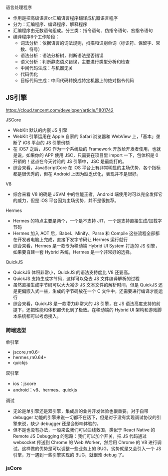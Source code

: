 语言处理程序

- 作用是把高级语言or汇编语言程序翻译成机器语言程序
- 分为：汇编程序、编译程序、解释程序
- 汇编程序由无数语句组成。分三类：指令语句、伪指令语句、宏指令语句
- 编译程序6个工作阶段：
    - 词法分析：依据语言的词法规则，扫描和识别单词（标识符、保留字、常数、符号）
    - 语法分析：语法分析树，判断语法是否错误
    - 语义分析：判断静态语义错误，主要进行类型分析和检查
    - 中间代码生成：与机器无关
    - 代码优化
    - 目标代码生成：中间代码转换成特定机器上的绝对指令代码

## JS引擎

https://cloud.tencent.com/developer/article/1801742

JSCore

- WebKit 默认的内嵌 JS 引擎
- WebKit 引擎运用在 Apple 自家的 Safari 浏览器和 WebView 上，「基本」垄断了 iOS 平台的 JS 引擎份额
- 在 iOS7 之后，JSC 作为一个系统级的 Framework 开放给开发者使用，也就是说，如果你的 APP 使用 JSC，只需要在项目里 import
  一下，包体积是 0 开销的！这点在今天讨论的 JS 引擎中，JSC 是最能打的。
- 综合来看，JavaScriptCore 在 iOS 平台上有非常明显的主场优势，各个指标都是很优秀的，但在 Android 上因为缺乏优化，表现并不是很好。

V8

- 综合来看 V8 的确是 JSVM 中的性能王者，Android 端使用时可以完全发挥它的威力，但是 iOS 平台因为主场劣势，并不是很推荐。

Hermes

- Hermes 的特点主要是两个，一个是不支持 JIT，一个是支持直接生成/加载字节码
- Hermes 加入 AOT 后，Babel、Minify、Parse 和 Compile 这些流程全部都在开发者电脑上完成，直接下发字节码让 Hermes 运行就行
- 综合来看，Hermes 是一款专为移动端 Hybrid UI System 打造的 JS 引擎，如果要自建一套 Hybrid 系统，Hermes 是一个非常好的选择。

QuickJS

- QuickJS 体积非常小，QuickJS 的语法支持度比 V8 还要高。
- QuickJS 支持生成字节码，这样可以免去 JS 文件编译解析的过程
- 虽然直接生成字节码可以大大减少 JS 文本文件的解析时间，但是 QuickJS 还是更偏嵌入式一些，生成的字节码放在一个 C
  文件中，还需要进行编译才能运行
- 综合来看，QuickJS 是一款潜力非常大的 JS 引擎，在 JS 语法高度支持的前提下，还把性能和体积都优化到了极致。在移动端的 Hybrid
  UI 架构和游戏脚本系统都可以考虑接入。

### 跨端选型

单引擎

- jscore,rn0.6-
- hermes,rn0.64+
- quickjs

双引擎

- ios：jscore
- android：v8、hermes、quickjs

调试

- 无论是单引擎还是双引擎，集成后的业务开发体验也很重要。对于自带 debugger 功能的引擎来说一切都不在话下，但是对于没有实现调试协议的引擎来说，缺少
  debugger 还是会影响体验的。
- 但不是也没有办法，一般来说我们可以曲线救国，类似于 React Native 的 Remote JS Debugging 的思路：我们可以加个开关，把 JS 代码通过 websocket 传送到 Chrome 的 Web Worker，然后用 Chrome 的 V8 进行调试。这样做的优势是可以调整一些业务上的
  BUG，劣势就是又会引入一个 JS 引擎，万一遇到一些引擎实现的 BUG，就很难 debug 了。


### jsCore